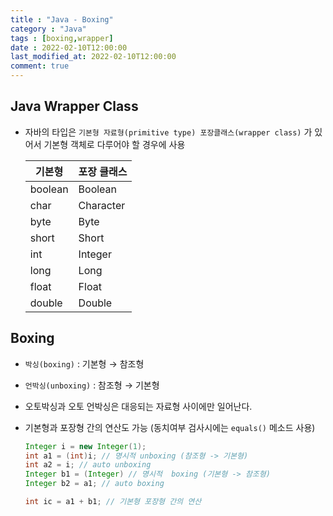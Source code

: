 ```yaml
---
title : "Java - Boxing"
category : "Java"
tags : [boxing,wrapper]
date : 2022-02-10T12:00:00
last_modified_at: 2022-02-10T12:00:00
comment: true
---
```




## Java Wrapper Class

- 자바의 타입은 `기본형 자료형(primitive type) 포장클래스(wrapper class)` 가 있어서 기본형 객체로 다루어야 할 경우에 사용

  | 기본형  | 포장 클래스  |
  | ------- | ----------- |
  | boolean | Boolean     |
  | char    | Character   |
  | byte    | Byte        |
  | short   | Short       |
  | int     | Integer     |
  | long    | Long        |
  | float   | Float       |
  | double  | Double      |

## Boxing

- `박싱(boxing)` : 기본형 → 참조형

- `언박싱(unboxing)` : 참조형 → 기본형

- 오토박싱과 오토 언박싱은 대응되는 자료형 사이에만 일어난다.

- 기본형과 포장형 간의 연산도 가능 (동치여부 검사시에는 `equals()` 메소드 사용)

  ```java
  Integer i = new Integer(1);
  int a1 = (int)i; // 명시적 unboxing (참조형 -> 기본형)
  int a2 = i; // auto unboxing
  Integer b1 = (Integer) // 명시적  boxing (기본형 -> 참조형)
  Integer b2 = a1; // auto boxing
  
  int ic = a1 + b1; // 기본형 포장형 간의 연산
  ```